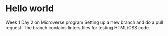 # Hello world
Week 1 Day 2 on Microverse program
Setting up a new branch and do a pull request.
The branch contains linters files for testing HTML/CSS code.
